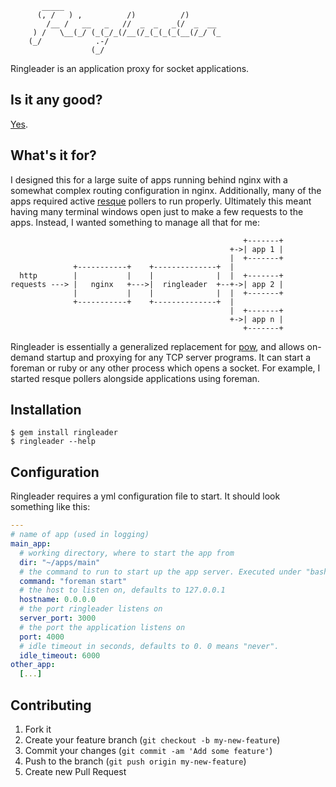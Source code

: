 ```plain
       _____
      (, /   ) ,          /)          /)
        /__ /   __   _   //  _  _   _(/  _  __
     ) /   \__(_/ (_(_/_(/__(/_(_(_(_(__(/_/ (_
    (_/            .-/
                  (_/
```

Ringleader is an application proxy for socket applications.

## Is it any good?

[Yes](http://news.ycombinator.com/item?id=3067434).

## What's it for?

I designed this for a large suite of apps running behind nginx with a somewhat
complex routing configuration in nginx. Additionally, many of the apps required
active [resque](https://github.com/defunkt/resque/) pollers to run properly.
Ultimately this meant having many terminal windows open just to make a few
requests to the apps. Instead, I wanted something to manage all that for me:

                                                        +-------+
                                                     +->| app 1 |
                                                     |  +-------+
                  +-----------+    +--------------+  |
      http        |           |    |              |  |  +-------+
    requests ---> |   nginx   +--->|  ringleader  +--+->| app 2 |
                  |           |    |              |  |  +-------+
                  +-----------+    +--------------+  |
                                                     |  +-------+
                                                     +->| app n |
                                                        +-------+

Ringleader is essentially a generalized replacement for [pow](http://pow.cx/),
and allows on-demand startup and proxying for any TCP server programs. It can
start a foreman or ruby or any other process which opens a socket. For example,
I started resque pollers alongside applications using foreman.

## Installation

    $ gem install ringleader
    $ ringleader --help

## Configuration

Ringleader requires a yml configuration file to start. It should look something
like this:

```yml
---
# name of app (used in logging)
main_app:
  # working directory, where to start the app from
  dir: "~/apps/main"
  # the command to run to start up the app server. Executed under "bash -c".
  command: "foreman start"
  # the host to listen on, defaults to 127.0.0.1
  hostname: 0.0.0.0
  # the port ringleader listens on
  server_port: 3000
  # the port the application listens on
  port: 4000
  # idle timeout in seconds, defaults to 0. 0 means "never".
  idle_timeout: 6000
other_app:
  [...]
```

## Contributing

1. Fork it
2. Create your feature branch (`git checkout -b my-new-feature`)
3. Commit your changes (`git commit -am 'Add some feature'`)
4. Push to the branch (`git push origin my-new-feature`)
5. Create new Pull Request
